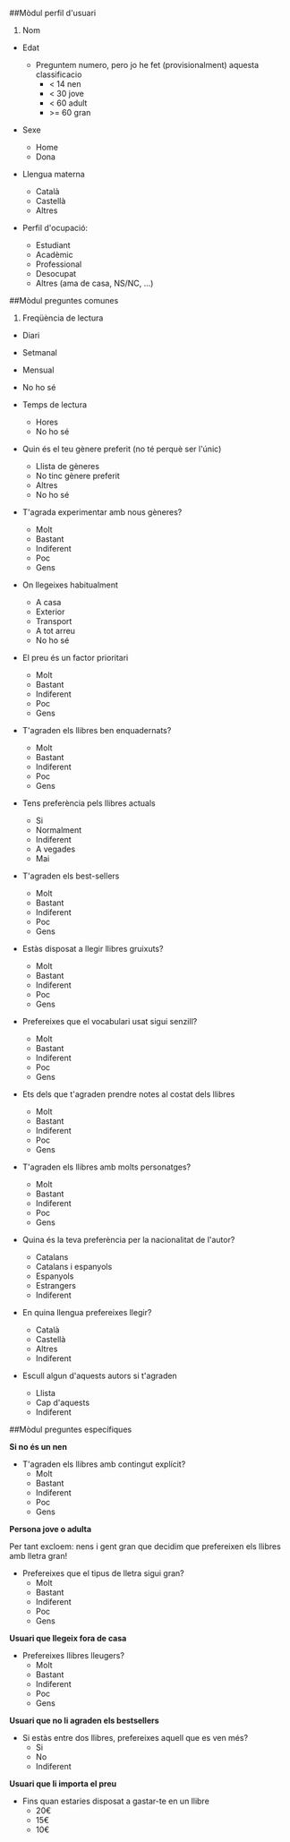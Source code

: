 ##Mòdul perfil d'usuari
1. Nom
- Edat
  - Preguntem numero, pero jo he fet (provisionalment) aquesta classificacio
    - < 14 nen
    - < 30 jove
    - < 60 adult
    - \>= 60 gran

- Sexe
  - Home
  - Dona

- Llengua materna
  - Català
  - Castellà
  - Altres

- Perfil d'ocupació:
  - Estudiant
  - Acadèmic
  - Professional
  - Desocupat
  - Altres (ama de casa, NS/NC, ...)

##Mòdul preguntes comunes

1. Freqüència de lectura
  - Diari
  - Setmanal
  - Mensual
  - No ho sé

- Temps de lectura
  - Hores
  - No ho sé

- Quin és el teu gènere preferit (no té perquè ser l'únic)
  - Llista de gèneres
  - No tinc gènere preferit
  - Altres
  - No ho sé

- T'agrada experimentar amb nous gèneres?
  - Molt
  - Bastant
  - Indiferent
  - Poc
  - Gens

- On llegeixes habitualment
  - A casa
  - Exterior  
  - Transport
  - A tot arreu
  - No ho sé

- El preu és un factor prioritari
  - Molt
  - Bastant
  - Indiferent
  - Poc
  - Gens

- T'agraden els llibres ben enquadernats?
  - Molt
  - Bastant
  - Indiferent
  - Poc
  - Gens

- Tens preferència pels llibres actuals
  - Si
  - Normalment
  - Indiferent
  - A vegades
  - Mai

- T'agraden els best-sellers
  - Molt
  - Bastant
  - Indiferent
  - Poc
  - Gens

- Estàs disposat a llegir llibres gruixuts?
  - Molt
  - Bastant
  - Indiferent
  - Poc
  - Gens

- Prefereixes que el vocabulari usat sigui senzill?
  - Molt
  - Bastant
  - Indiferent
  - Poc
  - Gens

- Ets dels que t'agraden prendre notes al costat dels llibres
  - Molt
  - Bastant
  - Indiferent
  - Poc
  - Gens

- T'agraden els llibres amb molts personatges?
  - Molt
  - Bastant
  - Indiferent
  - Poc
  - Gens

- Quina és la teva preferència per la nacionalitat de l'autor?
  - Catalans
  - Catalans i espanyols
  - Espanyols
  - Estrangers
  - Indiferent

- En quina llengua prefereixes llegir?
  - Català
  - Castellà
  - Altres
  - Indiferent

- Escull algun d'aquests autors si t'agraden
  - Llista
  - Cap d'aquests
  - Indiferent

##Mòdul preguntes específiques

**Si no és un nen**

- T'agraden els llibres amb contingut explícit?
  - Molt
  - Bastant
  - Indiferent
  - Poc
  - Gens

**Persona jove o adulta**

Per tant excloem: nens i gent gran que decidim que prefereixen els llibres amb lletra gran!

- Prefereixes que el tipus de lletra sigui gran?
  - Molt
  - Bastant
  - Indiferent
  - Poc
  - Gens
  
**Usuari que llegeix fora de casa**

- Prefereixes llibres lleugers?
  - Molt
  - Bastant
  - Indiferent
  - Poc
  - Gens
  
**Usuari que no li agraden els bestsellers**

- Si estàs entre dos llibres, prefereixes aquell que es ven més?
  - Si
  - No
  - Indiferent
  
**Usuari que li importa el preu**

- Fins quan estaries disposat a gastar-te en un llibre
  - 20€
  - 15€
  - 10€